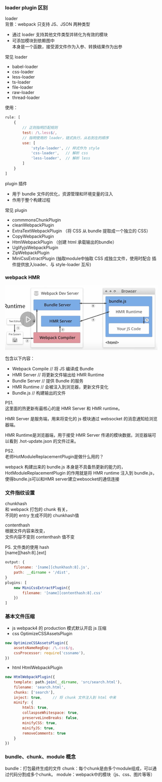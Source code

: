 
### loader plugin 区别

loader   
背景：webpack 只支持 JS、JSON 两种类型  
- 通过 loader 支持其他文件类型并转化为有效的模块  
- 可添加模块到依赖图中  
本身是一个函数，接受源文件作为入参、转换结果作为出参  

常见 loader  
- babel-loader
- css-loader
- less-loader
- ts-loader
- file-loader
- raw-loader
- thread-loader

使用：
``` javascript
rule: [
    {
        // 正则指明匹配规则
        test: /\.less$/,
        // 指明使用的 loader，链式执行，从右到左的顺序
        use: [
            'style-loader', // 样式作为 style
            'css-loader',   // 解析 css
            'less-loader',  // 解析 less
        ]
    }
]
```

plugin 插件  
- 用于 bundle 文件的优化，资源管理和环境变量的注入
- 作用于整个构建过程

常见 plugin   
- commmonsChunkPlugin
- cleanWebpackPlugin
- ExtraTextWebpackPlugin （将 CSS 从 bundle 提取成一个独立的 CSS）
- CopyWebpackPlugin
- HtmlWebpackPlugin （创建 html 承载输出的bundle）
- UglifyjsWebpackPlugin
- ZipWebpackPlugin
- MiniCssExtractPlugin (抽取module中抽取 CSS 成独立文件，使用时配合 插件提供放入loader、与 style-loader 互斥)


### webpack HMR

![HMR](pics/HMR.jpg)

包含以下内容：  
- Webpack Compile // 将 JS 编译成 Bundle
- HMR Server      // 将更新文件输出给 HMR Runtime
- Bundle Server // 提供 Bundle 的服务
- HMR Runtime   // 会被注入到浏览器，更新文件变化
- Bundle.js     // 构建输出的文件

PS1.  
这里面的热更新有最核心的是 HMR Server 和 HMR runtime。

HMR Server 是服务端，用来将变化的 js 模块通过 websocket 的消息通知给浏览器端。

HMR Runtime是浏览器端，用于接受 HMR Server 传递的模块数据，浏览器端可以看到 .hot-update.json 的文件过来。

PS2.  
老师HotModuleReplacementPlugin是做什么用的？

webpack 构建出来的 bundle.js 本身是不具备热更新的能力的，HotModuleReplacementPlugin 的作用就是将 HMR runtime 注入到 bundle.js，使得bundle.js可以和HMR server建立websocket的通信连接


### 文件指纹设置

chunkhash  
和 webpack 打包的 chunk 有关，  
不同的 entry 生成不同的 chunkhash值

contenthash  
根据文件内容来改变，  
文件内容不变则 contenthash 值不变

PS. 文件类的使用 hash  
[name][hash:8].[ext]

``` javascript
output: {
    filename: '[name][chunkhash:8].js',
    path: __dirname + '/dist',
}
plugins: [
    new MiniCssExtractPlugin({
        filename: '[name][contenthash:8].css'
    })
]
```


### 基本文件压缩

- js webpack4 的 production 模式默认开启 js 压缩
- css OptimizeCSSAssetsPlugin  
``` javascript
new OptimizeCSSAssetsPlugin({
    assetsNameRegExp: /\.css$/g,
    cssProcessor: require('cssnamo'),
})
```
- html HtmlWebpackPlugin  
``` javascript
new HtmlWebpackPlugin({
    template: path.join(__dirname, 'src/search.html'),
    filename: 'search.html',
    chunks: ['search'],
    inject: true,     // 将 chunk 文件注入到 html 中来
    minify: {
        html5: true,
        collaspseWhitespace: true,
        preserveLineBreaks: false,
        minifyCSS: true,
        minifyJS: true,
        removeComments: true
    }
})
```

### bundle、chunk、module 概念

bundle：打包最终生成的文件
chunk：每个chunk是由多个module组成，可以通过代码分割成多个chunk。
module：webpack中的模块（js、css、图片等等）